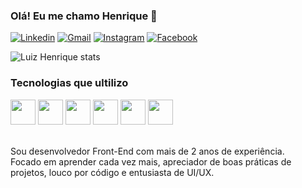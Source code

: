 
### Olá! Eu me chamo Henrique 👋

[![Linkedin](https://img.shields.io/badge/LinkedIn-0077B5?style=for-the-badge&logo=linkedin&logoColor=white)](https://linkedin.com/in/luiz-henrique-200779144/)
[![Gmail](https://img.shields.io/badge/Gmail-D14836?style=for-the-badge&logo=gmail&logoColor=white)](https://luiz.lhrodrigues@gmail.com)
[![Instagram](https://img.shields.io/badge/Instagram-E4405F?style=for-the-badge&logo=instagram&logoColor=white)](https://instagram.com/henrique.lhr)
[![Facebook](https://img.shields.io/badge/Facebook-1877F2?style=for-the-badge&logo=facebook&logoColor=white)](https://facebook.com/henrique.lankaster)

![Luiz Henrique stats](https://github-readme-stats.vercel.app/api?username=luizlhrodrigues&show_icons=true&theme=gruvbox)

### Tecnologias que ultilizo

<div stule="display: inline_block">
    <img align="center alt="luizlhrodrigues" height="40" wudth="60" src="https://cdn.jsdelivr.net/gh/devicons/devicon/icons/html5/html5-original.svg" />
    <img align="center alt="luizlhrodrigues" height="40" wudth="60" src="https://cdn.jsdelivr.net/gh/devicons/devicon/icons/css3/css3-original.svg" />
    <img align="center alt="luizlhrodrigues" height="40" wudth="60" src="https://cdn.jsdelivr.net/gh/devicons/devicon/icons/javascript/javascript-original.svg">
    <img align="center alt="luizlhrodrigues" height="40" wudth="60" src="https://cdn.jsdelivr.net/gh/devicons/devicon/icons/typescript/typescript-original.svg" />
    <img align="center alt="luizlhrodrigues" height="40" wudth="60" src="https://cdn.jsdelivr.net/gh/devicons/devicon/icons/angularjs/angularjs-original.svg" />
    <img align="center alt="luizlhrodrigues" height="40" wudth="60" src="https://cdn.jsdelivr.net/gh/devicons/devicon/icons/nodejs/nodejs-original.svg" />
</div><br>

Sou desenvolvedor Front-End com mais de 2 anos de experiência.<br>
Focado em aprender cada vez mais, apreciador de boas práticas de projetos, louco por código e entusiasta de UI/UX.
